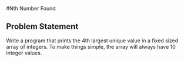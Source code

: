 #Nth Number Found

Problem Statement
-----------------
Write a program that prints the 4th largest unique value in a fixed sized array of integers. To make things simple, the array will always have 10 integer values.
